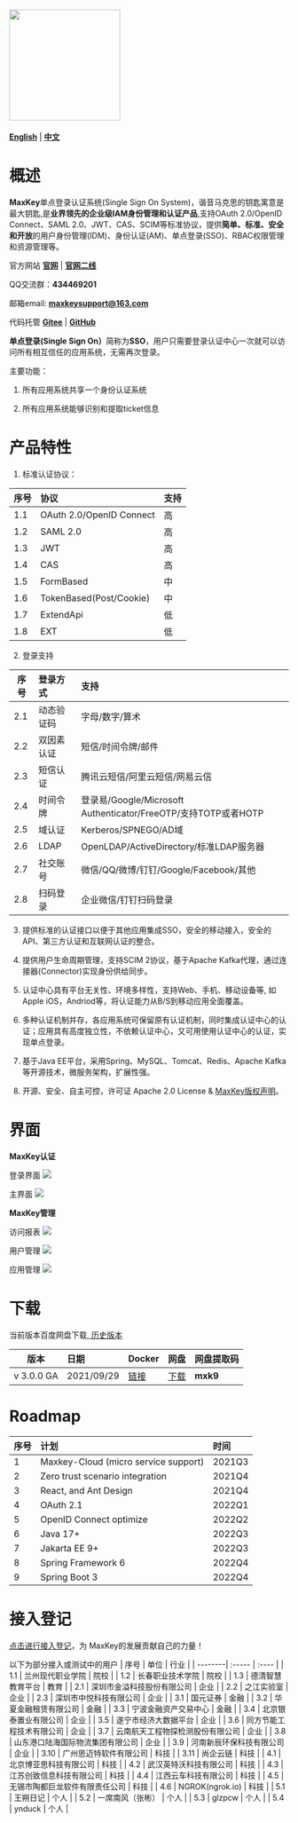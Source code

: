 # <img src="images/logo_maxkey.png?raw=true"  width="200px"   alt=""/>


<a href="README_en.md" target="_blank"><b>English</b></a>  |  <a href="README_zh.md" target="_blank"><b>中文</b></a>

# 概述

<b>MaxKey</b>单点登录认证系统(Single Sign On System)，谐音马克思的钥匙寓意是最大钥匙,是<b>业界领先的企业级IAM身份管理和认证产品</b>,支持OAuth 2.0/OpenID Connect、SAML 2.0、JWT、CAS、SCIM等标准协议，提供<b>简单、标准、安全和开放</b>的用户身份管理(IDM)、身份认证(AM)、单点登录(SSO)、RBAC权限管理和资源管理等。

官方网站  <a href="https://www.maxkey.top" target="_blank"><b>官网</b></a> |  <a href="https://maxkeytop.gitee.io" target="_blank"><b>官网二线</b></a>

QQ交流群：<b>434469201</b> 

邮箱email: <b>maxkeysupport@163.com</b>

代码托管 <a href="https://gitee.com/dromara/MaxKey" target="_blank"><b>Gitee</b></a> | <a href="https://github.com/dromara/MaxKey" target="_blank"><b>GitHub</b></a>

 
<b>单点登录(Single Sign On）</b>简称为<b>SSO</b>，用户只需要登录认证中心一次就可以访问所有相互信任的应用系统，无需再次登录。
  
主要功能： 

1) 所有应用系统共享一个身份认证系统

2) 所有应用系统能够识别和提取ticket信息
 
 
# 产品特性

1.  标准认证协议：

| 序号    | 协议    |  支持   |
| --------| :-----  | :----   |
| 1.1     | OAuth 2.0/OpenID Connect    |  高  |
| 1.2     | SAML 2.0                    |  高  |
| 1.3     | JWT                         |  高  |
| 1.4     | CAS                         |  高  |
| 1.5     | FormBased                   |  中  |
| 1.6     | TokenBased(Post/Cookie)     |  中  |
| 1.7     | ExtendApi                   |  低  |
| 1.8     | EXT                         |  低  |

2. 登录支持

| 序号    | 登录方式      |   支持  |
| --------| :-----      | :----   |
| 2.1     | 动态验证码  | 字母/数字/算术   | 
| 2.2     | 双因素认证  | 短信/时间令牌/邮件 | 
| 2.3     | 短信认证    | 腾讯云短信/阿里云短信/网易云信  |
| 2.4     | 时间令牌    | 登录易/Google/Microsoft Authenticator/FreeOTP/支持TOTP或者HOTP |
| 2.5     | 域认证         | Kerberos/SPNEGO/AD域 |
| 2.6     | LDAP        | OpenLDAP/ActiveDirectory/标准LDAP服务器 |
| 2.7     | 社交账号    | 微信/QQ/微博/钉钉/Google/Facebook/其他  | 
| 2.8     | 扫码登录    | 企业微信/钉钉扫码登录  | 


3. 提供标准的认证接口以便于其他应用集成SSO，安全的移动接入，安全的API、第三方认证和互联网认证的整合。

4. 提供用户生命周期管理，支持SCIM 2协议，基于Apache Kafka代理，通过连接器(Connector)实现身份供给同步。

5. 认证中心具有平台无关性、环境多样性，支持Web、手机、移动设备等, 如Apple iOS，Andriod等，将认证能力从B/S到移动应用全面覆盖。

6. 多种认证机制并存，各应用系统可保留原有认证机制，同时集成认证中心的认证；应用具有高度独立性，不依赖认证中心，又可用使用认证中心的认证，实现单点登录。

7. 基于Java EE平台，采用Spring、MySQL、Tomcat、Redis、Apache Kafka等开源技术，微服务架构，扩展性强。  

8. 开源、安全、自主可控，许可证 Apache 2.0 License & <a href="https://maxkey.top/zh/about/licenses.html" target="_blank">MaxKey版权声明</a>。 


# 界面

**MaxKey认证**

登录界面
<img src="images/maxkey_login.png?raw=true"/>

主界面
<img src="images/maxkey_index.png?raw=true"/>

**MaxKey管理**

访问报表
<img src="images/maxkey_mgt_rpt.png?raw=true"/>

用户管理
<img src="images/maxkey_mgt_users.png?raw=true"/>

应用管理
<img src="images/maxkey_mgt_apps.png?raw=true"/>


# 下载

当前版本百度网盘下载,<a href="https://maxkey.top/zh/about/download.html" target="_blank"> 历史版本</a>

| 版本    | 日期    |  Docker      |  网盘      |  网盘提取码  |
| --------| :-----  | :----        | :----      | :----        |
| v 3.0.0 GA | 2021/09/29    |<a href="https://hub.docker.com/u/maxkeytop" target="_blank">链接</a>  |  <a href="https://pan.baidu.com/s/1UtEgLD1Pz7FQXZePZaP9Tw" target="_blank">下载</a>  |  **mxk9**  |


# Roadmap

| 序号    | 计划    |  时间  |
| --------| :-----  | :----  |
| 1     | Maxkey-Cloud (micro service support)                      |  2021Q3  |
| 2     | Zero trust scenario integration                           |  2021Q4  |
| 3     | React, and Ant Design                                     |  2021Q4  |
| 4     | OAuth 2.1                                                 |  2022Q1  |
| 5     | OpenID Connect optimize                                   |  2022Q2  |
| 6     | Java 17+                                                  |  2022Q3  |
| 7     | Jakarta EE 9+                                             |  2022Q3  |
| 8     | Spring Framework 6                                        |  2022Q4  |
| 9     | Spring Boot 3                                             |  2022Q4  |


# 接入登记

<a href="https://gitee.com/dromara/MaxKey/issues/I2BNRZ" target="_blank"> 点击进行接入登记</a>，为 MaxKey的发展贡献自己的力量！


以下为部分接入或测试中的用户
| 序号    | 单位    |  行业   |
| --------| :-----  | :----   |
| 1.1     | 兰州现代职业学院                            |  院校  |
| 1.2     | 长春职业技术学院                            |  院校  |
| 1.3     | 德清智慧教育平台                            |  教育  |
| 2.1     | 深圳市金溢科技股份有限公司                  |  企业  |
| 2.2     | 之江实验室                                  |  企业  |
| 2.3     | 深圳市中悦科技有限公司                      |  企业  |
| 3.1     | 国元证券                                    |  金融  |
| 3.2     | 华夏金融租赁有限公司                        |  金融  |
| 3.3     | 宁波金融资产交易中心                        |  金融  |
| 3.4     | 北京银泰置业有限公司                        |  企业  |
| 3.5     | 遂宁市经济大数据平台                        |  企业  |
| 3.6     | 同方节能工程技术有限公司                    |  企业  |
| 3.7     | 云南航天工程物探检测股份有限公司            |  企业  |
| 3.8     | 山东港口陆海国际物流集团有限公司            |  企业  |
| 3.9     | 河南新辰环保科技有限公司                    |  企业  |
| 3.10    | 广州思迈特软件有限公司                      |  科技  |
| 3.11    | 尚企云链                                    |  科技  |
| 4.1     | 北京博亚思科技有限公司                      |  科技  |
| 4.2     | 武汉英特沃科技有限公司                      |  科技  |
| 4.3     | 江苏创致信息科技有限公司                    |  科技  |
| 4.4     | 江西云车科技有限公司                        |  科技  |
| 4.5     | 无锡市陶都巨龙软件有限责任公司              |  科技  |
| 4.6     | NGROK(ngrok.io)                             |  科技  |
| 5.1     | 王朔日记                                    |  个人  |
| 5.2     | 一席南风（张彬）                            |  个人  |
| 5.3     | glzpcw                                      |  个人  |
| 5.4     | ynduck                                      |  个人  |
